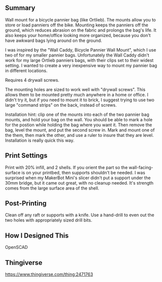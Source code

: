 ## Summary

Wall mount for a bicycle pannier bag (like Ortlieb).  The mounts allow you to store or load panniers off the bike.  Mounting keeps the panniers off the ground, which reduces abrasion on the fabric and prolongs the bag's life.  It also keeps your home/office looking more organized, because you don't have awkward bags lying around on the ground.

I was inspired by the "Wall Caddy, Bicycle Pannier Wall Mount", which I use two of for my smaller pannier bags.  Unfortunately the Wall Caddy didn't work for my large Ortlieb panniers bags, with their clips set to their widest setting.  I wanted to create a very inexpensive way to mount my pannier bag in different locations.

Requires 4 drywall screws.

The mounting holes are sized to work well with "drywall screws".  This allows them to be mounted pretty much anywhere in a home or office.  I didn't try it, but if you need to mount it to brick, I suggest trying to use two large "command strips" on the back, instead of screws.

Installation hint: clip one of the mounts into each of the two pannier bag mounts, and hold your bag on the wall.  You should be able to mark a hole for the postion while holding the bag where you want it.  Then remove the bag, level the mount, and put the second screw in.  Mark and mount one of the them, then mark the other, and use a ruler to insure that they are level.  Installation is really quick this way.

## Print Settings

Print with 20% infill, and 2 shells.  If you orient the part so the wall-facing-surface is on your printbed, then supports shouldn't be needed.  I was surprised when my MakerBot Mini's slicer didn't put a support under the 30mm bridge, but it came out great, with no cleanup needed.  It's strength comes from the large surface area of the shell.

## Post-Printing

Clean off any raft or supports with a knife.
Use a hand-drill to even out the two holes with appropriately sized drill bits.

## How I Designed This

OpenSCAD

## Thingiverse

https://www.thingiverse.com/thing:2471763

